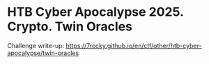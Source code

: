 # HTB Cyber Apocalypse 2025. Crypto. Twin Oracles

Challenge write-up: https://7rocky.github.io/en/ctf/other/htb-cyber-apocalypse/twin-oracles
